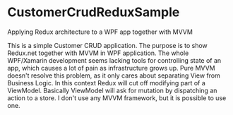 # CustomerCrudReduxSample
Applying Redux architecture to a WPF app together with MVVM

This is a simple Customer CRUD application. The purpose is to show Redux.net together with MVVM in WPF application. 
The whole WPF/Xamarin development seems lacking tools for controlling state of an app, which causes a lot of pain as infrastructure grows up. 
Pure MVVM doesn't resolve this problem, as it only cares about separating View from Business Logic. 
In this context Redux will cut off modifying part of a ViewModel. Basically ViewModel will ask for mutation by dispatching an action to a store.
I don't use any MVVM framework, but it is possible to use one.
